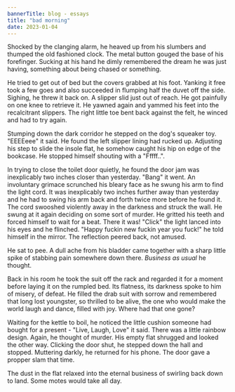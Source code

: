 ```yaml
---
bannerTitle: blog - essays
title: "bad morning"
date: 2023-01-04
---
```


Shocked by the clanging alarm, he heaved up from his slumbers and thumped the
old fashioned clock. The metal button gouged the base of his forefinger. Sucking
at his hand he dimly remembered the dream he was just having, something about
being chased or something. 

He tried to get out of bed but the covers grabbed at his foot. Yanking it free
took a few goes and also succeeded in flumping half the duvet off the side.
Sighing, he threw it back on. A slipper slid just out of reach. He got
painfully on one knee to retrieve it. He yawned again and yammed his feet into
the recalcitrant slippers. The right little toe bent back against the felt, he
winced and had to try again. 

Stumping down the dark corridor he stepped on the dog's squeaker toy. "EEEEeee"
it said. He found the left slipper lining had rucked up. Adjusting his step to
slide the insole flat, he somehow caught his hip on edge of the bookcase. He
stopped himself shouting with a "Fffff..". 

In trying to close the toilet door quietly, he found the door jam was
inexplicably two inches closer than yesterday. "Bang" it went. An involuntary
grimace scrunched his bleary face as he swung his arm to find the light cord.
It was inexplicably two inches further away than yesterday and he had to swing
his arm back and forth twice more before he found it. The cord swooshed
violently away in the darkness and struck the wall. He swung at it again
deciding on some sort of murder. He gritted his teeth and forced himself to
wait for a beat. There it was! "Click" the light lanced into his eyes and he
flinched. "Happy fuckin new fuckin year you fuck!" he told himself in the
mirror. The reflection peered back, not amused. 

He sat to pee. A dull ache from his bladder came together with a sharp little
spike of stabbing pain somewhere down there. *Business as usual* he thought.

Back in his room he took the suit off the rack and regarded it for a moment
before laying it on the rumpled bed. Its flatness, its darkness spoke to him of
misery, of defeat. He filled the drab suit with sorrow and remembered that long
lost youngster, so thrilled to be alive, the one who would make the world laugh
and dance, filled with joy. Where had that one gone? 

Waiting for the kettle to boil, he noticed the little cushion someone had
bought for a present - "Live, Laugh, Love" it said. There was a little rainbow
design. Again, he thought of murder. His empty flat shrugged and looked the
other way. Clicking the door shut, he stepped down the hall and stopped.
Muttering darkly, he returned for his phone. The door gave a propper slam that
time. 

The dust in the flat relaxed into the eternal business of swirling back
down to land. Some motes would take all day. 

